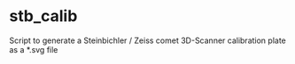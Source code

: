 # stb_calib
Script to generate a Steinbichler / Zeiss comet 3D-Scanner calibration plate as a *.svg file

